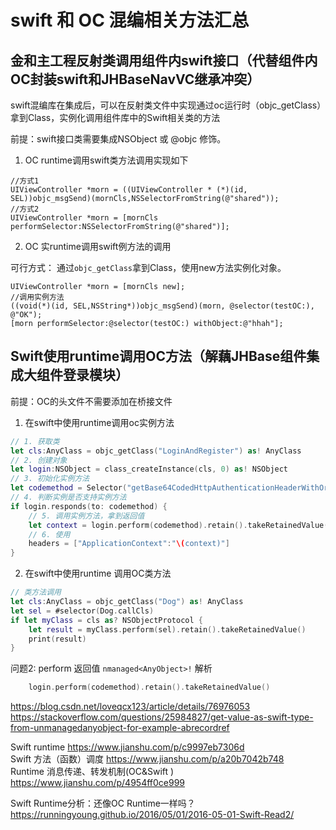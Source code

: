 #  swift 和 OC 混编相关方法汇总

## 金和主工程反射类调用组件内swift接口（代替组件内OC封装swift和JHBaseNavVC继承冲突）

swift混编库在集成后，可以在反射类文件中实现通过oc运行时（objc_getClass）拿到Class，实例化调用组件库中的Swift相关类的方法

前提：swift接口类需要集成NSObject 或 @objc 修饰。

1. OC runtime调用swift类方法调用实现如下
```objc
//方式1
UIViewController *morn = ((UIViewController * (*)(id, SEL))objc_msgSend)(mornCls,NSSelectorFromString(@"shared"));
//方式2
UIViewController *morn = [mornCls performSelector:NSSelectorFromString(@"shared")];
```

2. OC 实runtime调用swift例方法的调用

可行方式： 通过`objc_getClass`拿到Class，使用new方法实例化对象。
```objc
UIViewController *morn = [mornCls new];
//调用实例方法
((void(*)(id, SEL,NSString*))objc_msgSend)(morn, @selector(testOC:), @"OK");
[morn performSelector:@selector(testOC:) withObject:@"hhah"];
```

## Swift使用runtime调用OC方法（解藕JHBase组件集成大组件登录模块）

前提：OC的头文件不需要添加在桥接文件

1. 在swift中使用runtime调用oc实例方法
```swift
// 1. 获取类
let cls:AnyClass = objc_getClass("LoginAndRegister") as! AnyClass
// 2. 创建对象 
let login:NSObject = class_createInstance(cls, 0) as! NSObject
// 3. 初始化实例方法
let codemethod = Selector("getBase64CodedHttpAuthenticationHeaderWithOrg")
// 4. 判断实例是否支持实例方法
if login.responds(to: codemethod) {
    // 5. 调用实例方法，拿到返回值
    let context = login.perform(codemethod).retain().takeRetainedValue()
    // 6. 使用
    headers = ["ApplicationContext":"\(context)"]
}
```
2. 在swift中使用runtime 调用OC类方法
```swift
// 类方法调用
let cls:AnyClass = objc_getClass("Dog") as! AnyClass
let sel = #selector(Dog.callCls)
if let myClass = cls as? NSObjectProtocol {
    let result = myClass.perform(sel).retain().takeRetainedValue()
    print(result)
}
```

问题2: perform 返回值 `nmanaged<AnyObject>!` 解析
```swift
    login.perform(codemethod).retain().takeRetainedValue()
```


https://blog.csdn.net/loveqcx123/article/details/76976053
https://stackoverflow.com/questions/25984827/get-value-as-swift-type-from-unmanagedanyobject-for-example-abrecordref

Swift runtime https://www.jianshu.com/p/c9997eb7306d  
Swift 方法（函数）调度 https://www.jianshu.com/p/a20b7042b748  
Runtime 消息传递、转发机制(OC&Swift ) https://www.jianshu.com/p/4954ff0ce999 

Swift Runtime分析：还像OC Runtime一样吗？
https://runningyoung.github.io/2016/05/01/2016-05-01-Swift-Read2/
